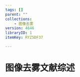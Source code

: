 ```yaml
---
tags: []
parent: ""
collections:
    - 图像去雾
version: 4646
libraryID: 1
itemKey: RYZ5DF37

---
```

# 图像去雾文献综述
